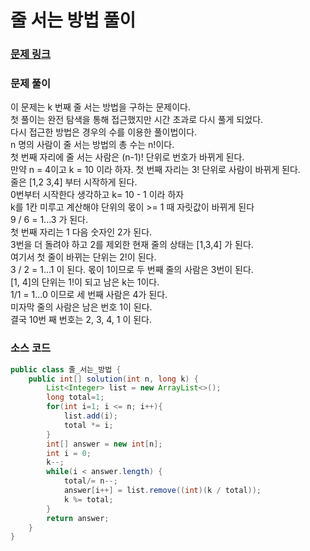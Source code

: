 # 줄 서는 방법 풀이

### [문제 링크](https://school.programmers.co.kr/learn/courses/30/lessons/12936)

### 문제 풀이
이 문제는 k 번째 줄 서는 방법을 구하는 문제이다. </br>
첫 풀이는 완전 탐색을 통해 접근했지만 시간 초과로 다시 풀게 되었다. </br>
다시 접근한 방법은 경우의 수를 이용한 풀이법이다. </br>
n 명의 사람이 줄 서는 방법의 총 수는 n!이다. </br>
첫 번째 자리에 줄 서는 사람은 (n-1)! 단위로 번호가 바뀌게 된다. </br>
만약 n = 4이고 k = 10 이라 하자. 첫 번째 자리는 3! 단위로 사람이 바뀌게 된다. </br>
줄은 [1,2 3,4] 부터 시작하게 된다. </br>
0번부터 시작한다 생각하고 k= 10 - 1 이라 하자  </br>
k를 1칸 미루고 계산해야 단위의 몫이 >= 1 때 자릿값이 바뀌게 된다 </br>
9 / 6 = 1...3 가 된다. </br>
첫 번째 자리는 1 다음 숫자인 2가 된다. </br>
3번을 더 돌려야 하고 2를 제외한 현재 줄의 상태는 [1,3,4] 가 된다. </br>
여기서 첫 줄이 바뀌는 단위는 2!이 된다. </br>
3 / 2 = 1...1 이 된다. 몫이 1이므로 두 번째 줄의 사람은 3번이 된다. </br>
[1, 4]의 단위는 1!이 되고 남은 k는 1이다. </br>
1/1 = 1...0 이므로 세 번째 사람은 4가 된다. </br>
미자막 줄의 사람은 남은 번호 1이 된다. </br>
결국 10번 째 번호는 2, 3, 4, 1 이 된다. </br>



### 소스 코드
```java
public class 줄_서는_방법 {
    public int[] solution(int n, long k) {
        List<Integer> list = new ArrayList<>();
        long total=1;
        for(int i=1; i <= n; i++){
            list.add(i);
            total *= i;
        }
        int[] answer = new int[n];
        int i = 0;
        k--;
        while(i < answer.length) {
            total/= n--;
            answer[i++] = list.remove((int)(k / total));
            k %= total;
        }
        return answer;
    }
}


```